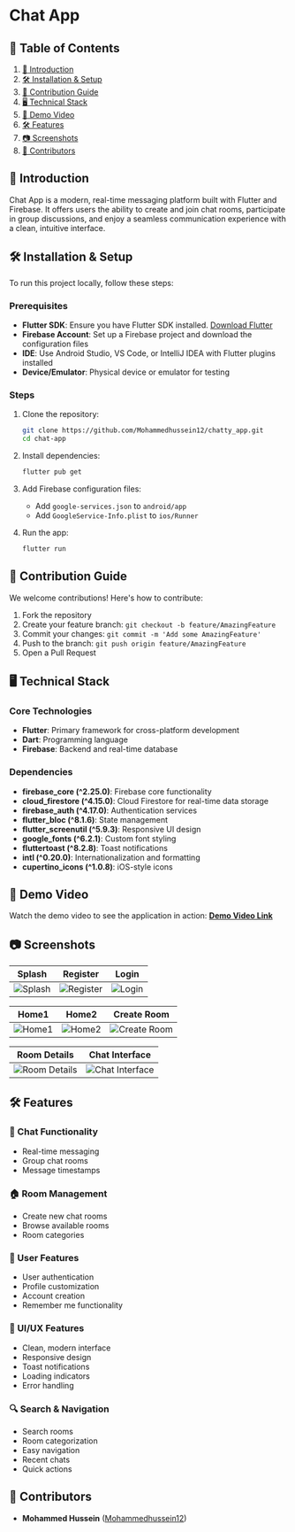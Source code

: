 # Chat App

## 📑 Table of Contents
1. [🚀 Introduction](#-introduction)
2. [🛠 Installation & Setup](#-installation--setup)
3. [🤝 Contribution Guide](#-contribution-guide)
4. [🖥️ Technical Stack](#️-technical-stack)
5. [🎥 Demo Video](#-demo-video)
6. [🛠 Features](#-features)
7. [📷 Screenshots](#-screenshots)
8. [👥 Contributors](#-contributors)

## 🚀 Introduction
Chat App is a modern, real-time messaging platform built with Flutter and Firebase. It offers users the ability to create and join chat rooms, participate in group discussions, and enjoy a seamless communication experience with a clean, intuitive interface.

## 🛠 Installation & Setup
To run this project locally, follow these steps:

### Prerequisites
- **Flutter SDK**: Ensure you have Flutter SDK installed. [Download Flutter](https://flutter.dev/docs/get-started/install)
- **Firebase Account**: Set up a Firebase project and download the configuration files
- **IDE**: Use Android Studio, VS Code, or IntelliJ IDEA with Flutter plugins installed
- **Device/Emulator**: Physical device or emulator for testing

### Steps
1. Clone the repository:
   ```bash
   git clone https://github.com/Mohammedhussein12/chatty_app.git
   cd chat-app
   ```

2. Install dependencies:
   ```bash
   flutter pub get
   ```

3. Add Firebase configuration files:
    - Add `google-services.json` to `android/app`
    - Add `GoogleService-Info.plist` to `ios/Runner`

4. Run the app:
   ```bash
   flutter run
   ```

## 🤝 Contribution Guide
We welcome contributions! Here's how to contribute:

1. Fork the repository
2. Create your feature branch: `git checkout -b feature/AmazingFeature`
3. Commit your changes: `git commit -m 'Add some AmazingFeature'`
4. Push to the branch: `git push origin feature/AmazingFeature`
5. Open a Pull Request

## 🖥️ Technical Stack

### Core Technologies
- **Flutter**: Primary framework for cross-platform development
- **Dart**: Programming language
- **Firebase**: Backend and real-time database

### Dependencies
- **firebase_core (^2.25.0)**: Firebase core functionality
- **cloud_firestore (^4.15.0)**: Cloud Firestore for real-time data storage
- **firebase_auth (^4.17.0)**: Authentication services
- **flutter_bloc (^8.1.6)**: State management
- **flutter_screenutil (^5.9.3)**: Responsive UI design
- **google_fonts (^6.2.1)**: Custom font styling
- **fluttertoast (^8.2.8)**: Toast notifications
- **intl (^0.20.0)**: Internationalization and formatting
- **cupertino_icons (^1.0.8)**: iOS-style icons

## 🎥 Demo Video
Watch the demo video to see the application in action:
**[Demo Video Link](https://drive.google.com/file/d/1uZxQGUbnmtNlZgKy1H-oVOukys_Xokqd/view?usp=drive_link)**

## 📷 Screenshots

| Splash                                        | Register                                        | Login                                         |
|-----------------------------------------------|-------------------------------------------------|-----------------------------------------------|
| ![Splash](assets/screenshots/splash.png) | ![Register](assets/screenshots/register.png) | ![Login](assets/screenshots/login.png) |

| Home1                                         | Home2                                  | Create Room                                        |
|-----------------------------------------------|----------------------------------------|----------------------------------------------------|
| ![Home1](assets/screenshots/home1.png) | ![Home2](assets/screenshots/home2.png) | ![Create Room](assets/screenshots/create_room.png) |

| Room Details | Chat Interface |
|--------------|----------------|
| ![Room Details](assets/screenshots/room_details.png) | ![Chat Interface](assets/screenshots/room1.png) |

## 🛠 Features

### 💬 Chat Functionality
- Real-time messaging
- Group chat rooms
- Message timestamps

### 🏠 Room Management
- Create new chat rooms
- Browse available rooms
- Room categories

### 👤 User Features
- User authentication
- Profile customization
- Account creation
- Remember me functionality

### 🎨 UI/UX Features
- Clean, modern interface
- Responsive design
- Toast notifications
- Loading indicators
- Error handling

### 🔍 Search & Navigation
- Search rooms
- Room categorization
- Easy navigation
- Recent chats
- Quick actions


## 👥 Contributors
- **Mohammed Hussein** ([Mohammedhussein12](https://github.com/Mohammedhussein12))